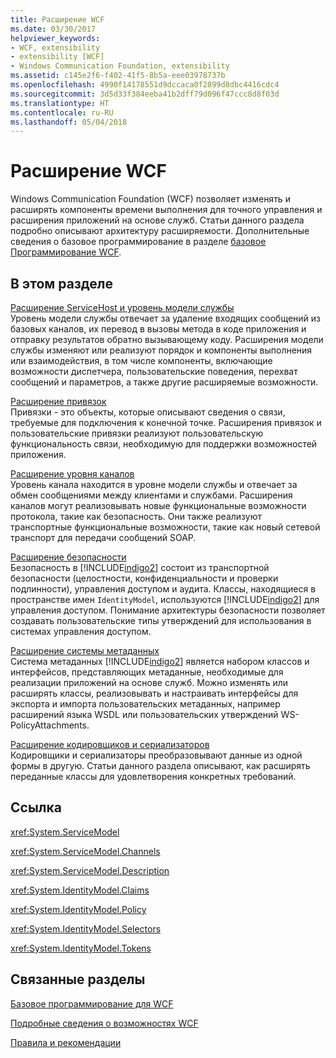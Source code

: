 ```yaml
---
title: Расширение WCF
ms.date: 03/30/2017
helpviewer_keywords:
- WCF, extensibility
- extensibility [WCF]
- Windows Communication Foundation, extensibility
ms.assetid: c145e2f6-f402-41f5-8b5a-eee03978737b
ms.openlocfilehash: 4990f14178551d9dccaca0f2899d8dbc4416cdc4
ms.sourcegitcommit: 3d5d33f384eeba41b2dff79d096f47ccc8d8f03d
ms.translationtype: HT
ms.contentlocale: ru-RU
ms.lasthandoff: 05/04/2018
---
```

# <a name="extending-wcf"></a>Расширение WCF
Windows Communication Foundation (WCF) позволяет изменять и расширять компоненты времени выполнения для точного управления и расширения приложений на основе служб. Статьи данного раздела подробно описывают архитектуру расширяемости. Дополнительные сведения о базовое программирование в разделе [базовое Программирование WCF](../../../../docs/framework/wcf/basic-wcf-programming.md).  
  
## <a name="in-this-section"></a>В этом разделе  
 [Расширение ServiceHost и уровень модели службы](../../../../docs/framework/wcf/extending/extending-servicehost-and-the-service-model-layer.md)  
 Уровень модели службы отвечает за удаление входящих сообщений из базовых каналов, их перевод в вызовы метода в коде приложения и отправку результатов обратно вызывающему коду.  Расширения модели службы изменяют или реализуют порядок и компоненты выполнения или взаимодействия, в том числе компоненты, включающие возможности диспетчера, пользовательские поведения, перехват сообщений и параметров, а также другие расширяемые возможности.  
  
 [Расширение привязок](../../../../docs/framework/wcf/extending/extending-bindings.md)  
 Привязки - это объекты, которые описывают сведения о связи, требуемые для подключения к конечной точке. Расширения привязок и пользовательские привязки реализуют пользовательскую функциональность связи, необходимую для поддержки возможностей приложения.  
  
 [Расширение уровня каналов](../../../../docs/framework/wcf/extending/extending-the-channel-layer.md)  
 Уровень канала находится в уровне модели службы и отвечает за обмен сообщениями между клиентами и службами. Расширения каналов могут реализовывать новые функциональные возможности протокола, такие как безопасность. Они также реализуют транспортные функциональные возможности, такие как новый сетевой транспорт для передачи сообщений SOAP.  
  
 [Расширение безопасности](../../../../docs/framework/wcf/extending/extending-security.md)  
 Безопасность в [!INCLUDE[indigo2](../../../../includes/indigo2-md.md)] состоит из транспортной безопасности (целостности, конфиденциальности и проверки подлинности), управления доступом и аудита. Классы, находящиеся в пространстве имен `IdentityModel`, используются [!INCLUDE[indigo2](../../../../includes/indigo2-md.md)] для управления доступом. Понимание архитектуры безопасности позволяет создавать пользовательские типы утверждений для использования в системах управления доступом.  
  
 [Расширение системы метаданных](../../../../docs/framework/wcf/extending/extending-the-metadata-system.md)  
 Система метаданных [!INCLUDE[indigo2](../../../../includes/indigo2-md.md)] является набором классов и интерфейсов, представляющих метаданные, необходимые для реализации приложений на основе служб. Можно изменять или расширять классы, реализовывать и настраивать интерфейсы для экспорта и импорта пользовательских метаданных, например расширений языка WSDL или пользовательских утверждений WS-PolicyAttachments.  
  
 [Расширение кодировщиков и сериализаторов](../../../../docs/framework/wcf/extending/extending-encoders-and-serializers.md)  
 Кодировщики и сериализаторы преобразовывают данные из одной формы в другую. Статьи данного раздела описывают, как расширять переданные классы для удовлетворения конкретных требований.  
  
## <a name="reference"></a>Ссылка  
 <xref:System.ServiceModel>  
  
 <xref:System.ServiceModel.Channels>  
  
 <xref:System.ServiceModel.Description>  
  
 <xref:System.IdentityModel.Claims>  
  
 <xref:System.IdentityModel.Policy>  
  
 <xref:System.IdentityModel.Selectors>  
  
 <xref:System.IdentityModel.Tokens>  
  
## <a name="related-sections"></a>Связанные разделы  
 [Базовое программирование для WCF](../../../../docs/framework/wcf/basic-wcf-programming.md)  
  
 [Подробные сведения о возможностях WCF](../../../../docs/framework/wcf/feature-details/index.md)  
  
 [Правила и рекомендации](../../../../docs/framework/wcf/guidelines-and-best-practices.md)
